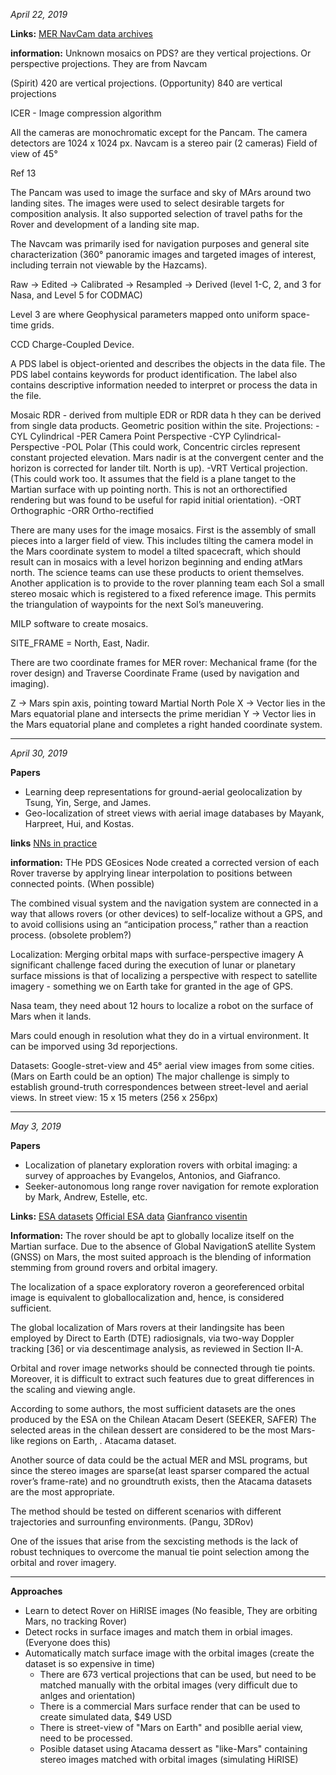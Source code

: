 _April 22, 2019_

**Links:**
[MER NavCam data archives](https://pds-imaging.jpl.nasa.gov/volumes/mer.html)

**information:**
Unknown mosaics on PDS? are they vertical projections. Or perspective projections.  They are from Navcam

(Spirit) 420 are vertical projections.
(Opportunity) 840 are vertical projections 

ICER - Image compression algorithm

All the cameras are monochromatic except for the Pancam. The camera detectors are 1024 x 1024 px. 
Navcam is a stereo pair (2 cameras) Field of view of 45°

Ref 13 

The Pancam was used to image the surface and sky of MArs around two landing sites. The images were used to select desirable targets for composition analysis. It also supported selection of travel paths for the Rover and development of a landing site map. 

The Navcam was primarily ised for navigation purposes and general site characterization (360° panoramic images and targeted images of interest, including terrain not viewable by the Hazcams).

Raw -> Edited -> Calibrated -> Resampled -> Derived  (level 1-C, 2, and 3 for Nasa, and Level 5 for CODMAC)

Level 3 are where Geophysical parameters mapped onto uniform space-time grids.

CCD Charge-Coupled Device.

A PDS label is object-oriented and describes the objects in the data file. The PDS label contains keywords for product identification. The label also contains descriptive information needed to interpret or process the data in the file.

Mosaic RDR - derived from multiple EDR or RDR data h they can be derived from single data products.
Geometric position within the site. 
Projections:
-CYL Cylindrical 
-PER Camera Point Perspective 
-CYP Cylindrical-Perspective 
-POL Polar (This could work, Concentric circles represent constant projected elevation. Mars nadir is at the convergent center and the horizon is corrected for lander tilt. North is up).
-VRT Vertical projection. (This could work too. It assumes that the field is a plane tanget to the Martian surface with up pointing north. This is not an orthorectified rendering but was found to be useful for rapid initial orientation).
-ORT Orthographic
-ORR Ortho-rectified 

There are many uses for the image mosaics.  First is  the assembly of small pieces into a larger field of view.  This includes tilting the camera model in the Mars coordinate system to model a tilted spacecraft, which should result can in mosaics with a level horizon beginning and ending atMars north.  The science teams can use these products to orient themselves.  Another application is to provide to the rover planning team each Sol a small stereo mosaic which is registered to a fixed reference image.  This permits the triangulation of waypoints for the next Sol’s maneuvering.

MILP software to create mosaics. 

SITE_FRAME = North, East, Nadir. 

There are two coordinate frames for MER rover: Mechanical frame (for the rover design) and Traverse Coordinate Frame (used by navigation and imaging).

Z -> Mars spin axis, pointing toward Martial North Pole
X -> Vector lies in the Mars equatorial plane and intersects the prime meridian
Y -> Vector lies in the Mars equatorial plane and completes a right handed coordinate system.

---
_April 30, 2019_

**Papers** 
- Learning deep representations for ground-aerial geolocalization by Tsung, Yin, Serge, and James.
- Geo-localization of street views with aerial image databases by Mayank, Harpreet, Hui, and Kostas.

**links** 
[NNs in practice](https://www.dataversity.net/deep-learning-technology-brings-neural-networks-practical-application/)

**information:**
THe PDS GEosices Node created a corrected version of each Rover traverse by applrying linear interpolation to positions between connected points. (When possible)

The combined visual system and the navigation system are connected in a way that allows rovers (or other devices) to self-localize without a GPS, and to avoid collisions using an “anticipation process,” rather than a reaction process. (obsolete problem?)

Localization: Merging orbital maps with surface-perspective imagery
A significant challenge faced during the execution of lunar or planetary surface missions is that of localizing a perspective with respect to satellite imagery - something we on Earth take for granted in the age of GPS.

Nasa team, they need about 12 hours to localize a robot on the surface of Mars when it lands.

Mars could enough in resolution what they do in a virtual environment. It can be imporved using 3d reporjections.

Datasets: Google-stret-view and 45° aerial view images from some cities. (Mars on Earth could be an option)
The major challenge is simply to establish ground-truth correspondences between street-level and aerial views.
In street view: 15 x 15 meters (256 x 256px)

---
_May 3, 2019_

**Papers** 
- Localization of planetary exploration rovers with orbital imaging: a survey of approaches by Evangelos, Antonios, and Giafranco.
- Seeker-autonomous long range rover navigation for remote exploration by Mark, Andrew, Estelle, etc.

**Links:**
[ESA datasets](http://robotics.estec.esa.int/datasets/all-datasets/)
[Official ESA data](https://earth.esa.int/web/guest/home;jsessionid=0A6B967A3E854ADB0BECC8A3D59AC0C0.jvm1)
[Gianfranco visentin](https://www.researchgate.net/profile/Gianfranco_Visentin)

**Information:**
The rover should be apt to globally localize itself on the Martian surface. Due to the absence of Global NavigationS atellite System (GNSS) on Mars, the most suited approach is the blending of information stemming from ground rovers and orbital imagery.

The localization of a space exploratory roveron  a  georeferenced  orbital  image  is  equivalent  to  globallocalization  and,  hence,  is  considered  sufficient.

The  global  localization  of  Mars  rovers  at  their  landingsite  has  been  employed  by  Direct  to  Earth  (DTE)  radiosignals,  via  two-way  Doppler  tracking  [36]  or  via  descentimage  analysis,  as  reviewed  in  Section  II-A.

Orbital  and  rover  image networks should be connected through tie points. Moreover, it is difficult to extract such features due  to  great  differences  in  the  scaling  and  viewing  angle.

According to some authors, the most sufficient datasets are the ones produced by the ESA on the Chilean Atacam Desert (SEEKER, SAFER) The selected areas in the chilean dessert are considered to be the most Mars-like regions on Earth, . Atacama dataset.

Another  source  of  data  could  be  the  actual  MER  and MSL  programs,  but  since  the  stereo  images  are  sparse(at least sparser compared the actual rover’s frame-rate) and  no  groundtruth  exists,  then  the  Atacama  datasets are the most appropriate.

The method should be tested on different scenarios with different trajectories and surrounfing environments. (Pangu, 3DRov)

One of the issues that arise from the sexcisting methods is the lack  of  robust  techniques  to  overcome  the  manual  tie  point selection among the orbital and rover imagery.

---

**Approaches**
* Learn to detect Rover on HiRISE images (No feasible, They are orbiting Mars, no tracking Rover)
* Detect rocks in surface images and match them in orbial images. (Everyone does this)
* Automatically match surface image with the orbital images (create the dataset is so expensive in time)
	- There are 673 vertical projections that can be used, but need to be matched manually with the orbital images (very difficult due to anlges and orientation)
	- There is a commercial Mars surface render that can be used to create simulated data, $49 USD
	- There is street-view of "Mars on Earth" and posiblle aerial view, need to be processed. 
	- Posible dataset using Atacama dessert as "like-Mars" containing stereo images matched with orbital images (simulating HiRISE)
